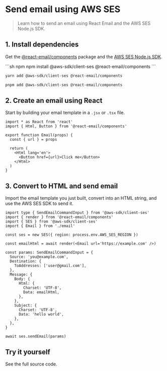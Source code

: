 # Send email using AWS SES

> Learn how to send an email using React Email and the AWS SES Node.js SDK.

## 1. Install dependencies

Get the [@react-email/components](https://www.npmjs.com/package/@react-email/components) package and the [AWS SES Node.js SDK](https://docs.aws.amazon.com/AWSJavaScriptSDK/v3/latest/clients/client-ses/).

<CodeGroup>
  ```sh npm
  npm install @aws-sdk/client-ses @react-email/components
  ```

```sh yarn
yarn add @aws-sdk/client-ses @react-email/components
```

```sh pnpm
pnpm add @aws-sdk/client-ses @react-email/components
```

</CodeGroup>

## 2. Create an email using React

Start by building your email template in a `.jsx` or `.tsx` file.

```tsx email.tsx
import * as React from 'react'
import { Html, Button } from '@react-email/components'

export function Email(props) {
  const { url } = props

  return (
    <Html lang='en'>
      <Button href={url}>Click me</Button>
    </Html>
  )
}
```

## 3. Convert to HTML and send email

Import the email template you just built, convert into an HTML string, and use the AWS SES SDK to send it.

```tsx
import type { SendEmailCommandInput } from '@aws-sdk/client-ses'
import { render } from '@react-email/components'
import { SES } from '@aws-sdk/client-ses'
import { Email } from './email'

const ses = new SES({ region: process.env.AWS_SES_REGION })

const emailHtml = await render(<Email url='https://example.com' />)

const params: SendEmailCommandInput = {
  Source: 'you@example.com',
  Destination: {
    ToAddresses: ['user@gmail.com'],
  },
  Message: {
    Body: {
      Html: {
        Charset: 'UTF-8',
        Data: emailHtml,
      },
    },
    Subject: {
      Charset: 'UTF-8',
      Data: 'hello world',
    },
  },
}

await ses.sendEmail(params)
```

## Try it yourself

<Card title="AWS SES example" icon="arrow-up-right-from-square" iconType="duotone" href="https://github.com/resend/react-email/tree/main/examples/aws-ses">
  See the full source code.
</Card>
